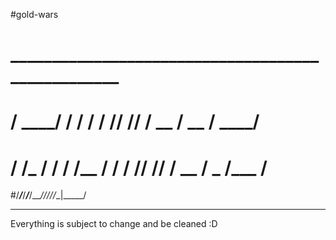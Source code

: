 #gold-wars
#   __________________________________________________
#  / ____/     / /   /    \/ // // / __  / __  / ____/
# / /_  /  /  / /__ /  /  / // // / __  / _   /___  /
#/_____/_____/_____/_____/_______/_/_/_/_/_\_|_____/

---

Everything is subject to change and be cleaned :D 
